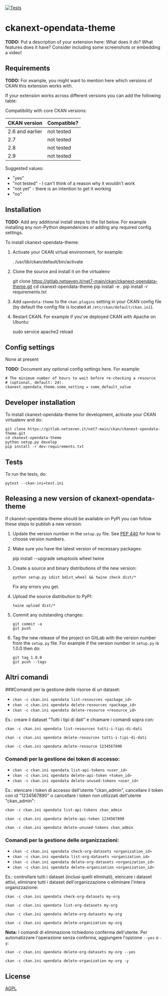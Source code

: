 [![Tests](https://github.com/net7/ckanext-opendata-theme/workflows/Tests/badge.svg?branch=main)](https://github.com/net7/ckanext-opendata-theme/actions)

# ckanext-opendata-theme

**TODO:** Put a description of your extension here:  What does it do? What features does it have? Consider including some screenshots or embedding a video!


## Requirements

**TODO:** For example, you might want to mention here which versions of CKAN this
extension works with.

If your extension works across different versions you can add the following table:

Compatibility with core CKAN versions:

| CKAN version    | Compatible?   |
| --------------- | ------------- |
| 2.6 and earlier | not tested    |
| 2.7             | not tested    |
| 2.8             | not tested    |
| 2.9             | not tested    |

Suggested values:

* "yes"
* "not tested" - I can't think of a reason why it wouldn't work
* "not yet" - there is an intention to get it working
* "no"


## Installation

**TODO:** Add any additional install steps to the list below.
   For example installing any non-Python dependencies or adding any required
   config settings.

To install ckanext-opendata-theme:

1. Activate your CKAN virtual environment, for example:

     . /usr/lib/ckan/default/bin/activate

2. Clone the source and install it on the virtualenv

    git clone https://gitlab.netseven.it/net7-main/ckan/ckanext-opendata-theme.git
    cd ckanext-opendata-theme
    pip install -e .
	pip install -r requirements.txt

3. Add `opendata-theme` to the `ckan.plugins` setting in your CKAN
   config file (by default the config file is located at
   `/etc/ckan/default/ckan.ini`).

4. Restart CKAN. For example if you've deployed CKAN with Apache on Ubuntu:

     sudo service apache2 reload


## Config settings

None at present

**TODO:** Document any optional config settings here. For example:

	# The minimum number of hours to wait before re-checking a resource
	# (optional, default: 24).
	ckanext.opendata_theme.some_setting = some_default_value


## Developer installation

To install ckanext-opendata-theme for development, activate your CKAN virtualenv and
do:

    git clone https://gitlab.netseven.it/net7-main/ckan/ckanext-opendata-theme.git
    cd ckanext-opendata-theme
    python setup.py develop
    pip install -r dev-requirements.txt


## Tests

To run the tests, do:

    pytest --ckan-ini=test.ini


## Releasing a new version of ckanext-opendata-theme

If ckanext-opendata-theme should be available on PyPI you can follow these steps to publish a new version:

1. Update the version number in the `setup.py` file. See [PEP 440](http://legacy.python.org/dev/peps/pep-0440/#public-version-identifiers) for how to choose version numbers.

2. Make sure you have the latest version of necessary packages:

    pip install --upgrade setuptools wheel twine

3. Create a source and binary distributions of the new version:

       python setup.py sdist bdist_wheel && twine check dist/*

   Fix any errors you get.

4. Upload the source distribution to PyPI:

       twine upload dist/*

5. Commit any outstanding changes:

       git commit -a
       git push

6. Tag the new release of the project on GitLab with the version number from
   the `setup.py` file. For example if the version number in `setup.py` is
   1.0.0 then do:

       git tag 1.0.0
       git push --tags

## Altri comandi

###Comandi per la gestione delle risorse di un dataset:

 * `ckan -c ckan.ini opendata list-resources <package_id>`
 * `ckan -c ckan.ini opendata delete-resources <package_id>`
 * `ckan -c ckan.ini opendata delete-resource <resource_id>`

 Es.: creare il dataset "Tutti i tipi di dati" e chiamare i comandi sopra con:

 ```ckan -c ckan.ini opendata list-resources tutti-i-tipi-di-dati```

 ```ckan -c ckan.ini opendata delete-resources tutti-i-tipi-di-dati```

 ```ckan -c ckan.ini opendata delete-resource 1234567890```

 ### Comandi per la gestione dei token di accesso:

 * `ckan -c ckan.ini opendata list-api-tokens <user_id>`
 * `ckan -c ckan.ini opendata delete-api-token <token_id>`
 * `ckan -c ckan.ini opendata delete-unused-tokens <user_id>`

 Es.: elencare i token di accesso dell'utente "ckan_admin", cancellare il token con id "1234567890" o cancellare i token non utilizzati dell'utente "ckan_admin":

 ```ckan -c ckan.ini opendata list-api-tokens ckan_admin```

 ```ckan -c ckan.ini opendata delete-api-token 1234567890```

 ```ckan -c ckan.ini opendata delete-unused-tokens ckan_admin```

### Comandi per la gestione delle organizzazioni:

* `ckan -c ckan.ini opendata check-org-datasets <organization_id>`
* `ckan -c ckan.ini opendata list-org-datasets <organization_id>`
* `ckan -c ckan.ini opendata delete-org-datasets <organization_id>`
* `ckan -c ckan.ini opendata delete-organization <organization_id>`

Es.: controllare tutti i dataset (inclusi quelli eliminati), elencare i dataset attivi, eliminare tutti i dataset dell'organizzazione o eliminare l'intera organizzazione:

```ckan -c ckan.ini opendata check-org-datasets my-org```

```ckan -c ckan.ini opendata list-org-datasets my-org```

```ckan -c ckan.ini opendata delete-org-datasets my-org```

```ckan -c ckan.ini opendata delete-organization my-org```

**Nota:** I comandi di eliminazione richiedono conferma dell'utente. Per automatizzare l'operazione senza conferma, aggiungere l'opzione `--yes` o `-y`:

```ckan -c ckan.ini opendata delete-org-datasets my-org --yes```

```ckan -c ckan.ini opendata delete-organization my-org -y```

## License

[AGPL](https://www.gnu.org/licenses/agpl-3.0.en.html)
